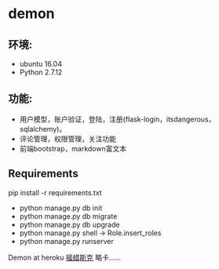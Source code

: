 # demon

## 环境:
* ubuntu 16.04
* Python 2.7.12

## 功能:
* 用户模型，账户验证，登陆，注册(flask-login，itsdangerous，sqlalchemy)。
* 评论管理，权限管理，关注功能
* 前端bootstrap，markdown富文本

## Requirements
pip install -r requirements.txt

* python manage.py db init
* python manage.py db migrate
* python manage.py db upgrade
* python manage.py shell -> Role.insert_roles
* python manage.py runserver

Demon at heroku [福蜡斯克](http://woowooh.herokuapp.com/) 略卡…… 

